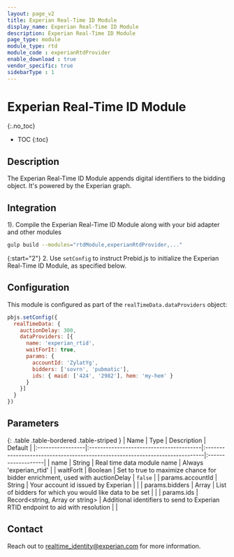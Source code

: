 ```yaml
---
layout: page_v2
title: Experian Real-Time ID Module
display_name: Experian Real-Time ID Module
description: Experian Real-Time ID Module
page_type: module
module_type: rtd
module_code : experianRtdProvider
enable_download : true
vendor_specific: true
sidebarType : 1
---
```


# Experian Real-Time ID Module
{:.no_toc}

* TOC
{:toc}

## Description

The Experian Real-Time ID Module appends digital identifiers to the bidding object. It's powered by the Experian graph.

## Integration

1). Compile the Experian Real-Time ID Module along with your bid adapter and other modules

```bash
gulp build --modules="rtdModule,experianRtdProvider,..."
```

{:start="2"}
2. Use `setConfig` to instruct Prebid.js to initialize the Experian Real-Time ID Module, as specified below.

## Configuration

This module is configured as part of the `realTimeData.dataProviders` object:

```javascript
pbjs.setConfig({
  realTimeData: {
    auctionDelay: 300,
    dataProviders: [{
      name: 'experian_rtid',
      waitForIt: true,
      params: {
        accountId: 'ZylatYg',
        bidders: ['sovrn', 'pubmatic'],
        ids: { maid: ['424', '2982'], hem: 'my-hem' }
      }
    }]
  }
})
```

## Parameters

{: .table .table-bordered .table-striped }
| Name             | Type                                    | Description                                                                  | Default            |
|:-----------------|:----------------------------------------|:-----------------------------------------------------------------------------|:-------------------|
| name             | String                                  | Real time data module name                                                   | Always 'experian_rtid' |
| waitForIt        | Boolean                                 | Set to true to maximize chance for bidder enrichment, used with auctionDelay | `false`            |
| params.accountId | String                                  | Your account id issued by Experian                                              |                    |
| params.bidders   | Array<string>                           | List of bidders for which you would like data to be set                      |                    |
| params.ids       | Record<string, Array<string> or string> | Additional identifiers to send to Experian RTID endpoint to aid with resolution                        |                    |

## Contact
Reach out to [realtime_identity@experian.com](mailto:realtime_identity@experian.com) for more information.

